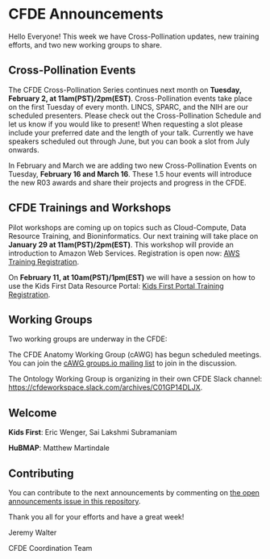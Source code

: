 # CFDE Announcements

Hello Everyone! This week we have Cross-Pollination updates, new training efforts, and two new working groups to share. 

## Cross-Pollination Events

The CFDE Cross-Pollination Series continues next month on **Tuesday, February 2, at 11am(PST)/2pm(EST)**. Cross-Pollination events take place on the first Tuesday of every month. LINCS, SPARC, and the NIH are our scheduled presenters. Please check out the Cross-Pollination Schedule and let us know if you would like to present! When requesting a slot please include your preferred date and the length of your talk. Currently we have speakers scheduled out through June, but you can book a slot from July onwards.

In February and March we are adding two new Cross-Pollination Events on Tuesday, **February 16 and March 16**. These 1.5 hour events will introduce the new R03 awards and share their projects and progress in the CFDE.

## CFDE Trainings and Workshops
Pilot workshops are coming up on topics such as Cloud-Compute, Data Resource Training, and Bioninformatics. Our next training will take place on **January 29 at 11am(PST)/2pm(EST)**. This workshop will provide an introduction to Amazon Web Services. Registration is open now:
[AWS Training Registration](https://t.co/o4qhDb8JnB?amp=1).

On **February 11, at 10am(PST)/1pm(EST)** we will have a session on how to use the Kids First Data Resource Portal: [Kids First Portal Training Registration](https://t.co/WSrqKWvqi1?amp=1).

## Working Groups
Two working groups are underway in the CFDE:

The CFDE Anatomy Working Group (cAWG) has begun scheduled meetings. You can join the [cAWG groups.io mailing list](https://crosspollinationevents.groups.io/g/AnatomyWorkingGroup) to join in the discussion.

The Ontology Working Group is organizing in their own  CFDE Slack channel: https://cfdeworkspace.slack.com/archives/C01GP14DLJX. 

## Welcome

**Kids First**: Eric Wenger, Sai Lakshmi Subramaniam

**HuBMAP**: Matthew Martindale

## Contributing

You can contribute to the next announcements by commenting on [the open announcements issue in this repository](https://github.com/nih-cfde/announcements/issues?utf8=%E2%9C%93&q=is%3Aissue+is%3Aopen+Announcements).

Thank you all for your efforts and have a great week!

Jeremy Walter

CFDE Coordination Team

